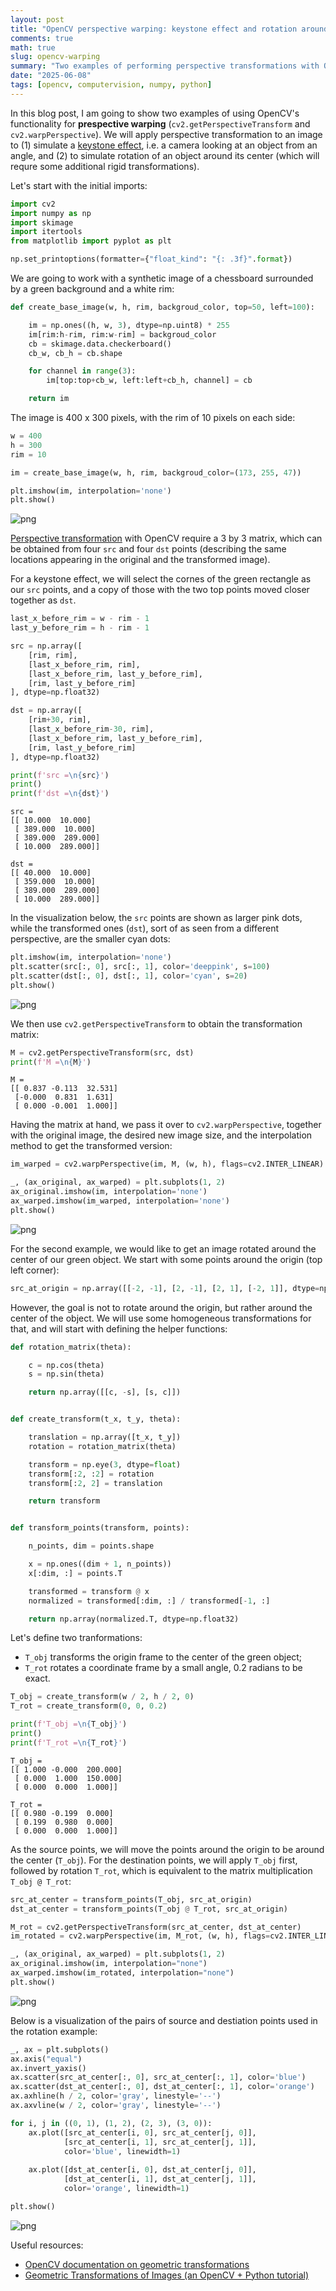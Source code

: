 ```yaml
---
layout: post
title: "OpenCV perspective warping: keystone effect and rotation around center"
comments: true
math: true
slug: opencv-warping
summary: "Two examples of performing perspective transformations with OpenCV using getPerspectiveTransform and warpPerspective"
date: "2025-06-08"
tags: [opencv, computervision, numpy, python]
---
```

In this blog post, I am going to show two examples of using OpenCV's functionality for **prespective warping** (`cv2.getPerspectiveTransform` and `cv2.warpPerspective`). We will apply perspective transformation to an image to (1) simulate a [keystone effect](https://en.wikipedia.org/wiki/Keystone_effect), i.e. a camera looking at an object from an angle, and (2) to simulate rotation of an object around its center (which will requre some additional rigid transformations). 

Let's start with the initial imports:


```python
import cv2
import numpy as np
import skimage
import itertools
from matplotlib import pyplot as plt

np.set_printoptions(formatter={"float_kind": "{: .3f}".format})
```

We are going to work with a synthetic image of a chessboard surrounded by a green background and a white rim:


```python
def create_base_image(w, h, rim, backgroud_color, top=50, left=100):

    im = np.ones((h, w, 3), dtype=np.uint8) * 255
    im[rim:h-rim, rim:w-rim] = backgroud_color
    cb = skimage.data.checkerboard()
    cb_w, cb_h = cb.shape

    for channel in range(3):
        im[top:top+cb_w, left:left+cb_h, channel] = cb

    return im
```

The image is 400 x 300 pixels, with the rim of 10 pixels on each side:


```python
w = 400
h = 300
rim = 10

im = create_base_image(w, h, rim, backgroud_color=(173, 255, 47))

plt.imshow(im, interpolation='none')
plt.show()
```


    
![png](/opencv-warping/figure_1.png)
    


[Perspective transformation](https://en.wikipedia.org/wiki/3D_projection#Perspective_projection) with OpenCV require a 3 by 3 matrix, which can be obtained from four `src` and four `dst` points (describing the same locations appearing in the original and the transformed image). 

For a keystone effect, we will select the cornes of the green rectangle as our `src` points, and a copy of those with the two top points moved closer together as `dst`.


```python
last_x_before_rim = w - rim - 1
last_y_before_rim = h - rim - 1

src = np.array([
    [rim, rim],
    [last_x_before_rim, rim],
    [last_x_before_rim, last_y_before_rim],
    [rim, last_y_before_rim]
], dtype=np.float32)

dst = np.array([
    [rim+30, rim],
    [last_x_before_rim-30, rim],
    [last_x_before_rim, last_y_before_rim],
    [rim, last_y_before_rim]
], dtype=np.float32)
```


```python
print(f'src =\n{src}')
print()
print(f'dst =\n{dst}')
```

    src =
    [[ 10.000  10.000]
     [ 389.000  10.000]
     [ 389.000  289.000]
     [ 10.000  289.000]]
    
    dst =
    [[ 40.000  10.000]
     [ 359.000  10.000]
     [ 389.000  289.000]
     [ 10.000  289.000]]


In the visualization below, the `src` points are shown as larger pink dots, while the transformed ones (`dst`), sort of as seen from a different perspective, are the smaller cyan dots:


```python
plt.imshow(im, interpolation='none')
plt.scatter(src[:, 0], src[:, 1], color='deeppink', s=100)
plt.scatter(dst[:, 0], dst[:, 1], color='cyan', s=20)
plt.show()
```


    
![png](/opencv-warping/figure_2.png)
    


We then use `cv2.getPerspectiveTransform` to obtain the transformation matrix:


```python
M = cv2.getPerspectiveTransform(src, dst)
print(f'M =\n{M}')
```

    M =
    [[ 0.837 -0.113  32.531]
     [-0.000  0.831  1.631]
     [ 0.000 -0.001  1.000]]


Having the matrix at hand, we pass it over to `cv2.warpPerspective`, together with the original image, the desired new image size, and the interpolation method to get the transformed version:


```python
im_warped = cv2.warpPerspective(im, M, (w, h), flags=cv2.INTER_LINEAR)

_, (ax_original, ax_warped) = plt.subplots(1, 2)
ax_original.imshow(im, interpolation='none')
ax_warped.imshow(im_warped, interpolation='none')
plt.show()
```


    
![png](/opencv-warping/figure_3.png)
    


For the second example, we would like to get an image rotated around the center of our green object. We start with some points around the origin (top left corner):


```python
src_at_origin = np.array([[-2, -1], [2, -1], [2, 1], [-2, 1]], dtype=np.float32)
```

However, the goal is not to rotate around the origin, but rather around the center of the object. We will use some homogeneous transformations for that, and will start with defining the helper functions:


```python
def rotation_matrix(theta):

    c = np.cos(theta)
    s = np.sin(theta)

    return np.array([[c, -s], [s, c]])


def create_transform(t_x, t_y, theta):

    translation = np.array([t_x, t_y])
    rotation = rotation_matrix(theta)

    transform = np.eye(3, dtype=float)
    transform[:2, :2] = rotation
    transform[:2, 2] = translation

    return transform


def transform_points(transform, points):

    n_points, dim = points.shape

    x = np.ones((dim + 1, n_points))
    x[:dim, :] = points.T

    transformed = transform @ x
    normalized = transformed[:dim, :] / transformed[-1, :]

    return np.array(normalized.T, dtype=np.float32)
```

Let's define two tranformations:

 - `T_obj` transforms the origin frame to the center of the green object;
 - `T_rot` rotates a coordinate frame by a small angle, 0.2 radians to be exact.


```python
T_obj = create_transform(w / 2, h / 2, 0)
T_rot = create_transform(0, 0, 0.2)

print(f'T_obj =\n{T_obj}')
print()
print(f'T_rot =\n{T_rot}')
```

    T_obj =
    [[ 1.000 -0.000  200.000]
     [ 0.000  1.000  150.000]
     [ 0.000  0.000  1.000]]
    
    T_rot =
    [[ 0.980 -0.199  0.000]
     [ 0.199  0.980  0.000]
     [ 0.000  0.000  1.000]]


As the source points, we will move the points around the origin to be around the center (`T_obj`). For the destination points, we will apply `T_obj` first, followed by rotation `T_rot`, which is equivalent to the matrix multiplication `T_obj @ T_rot`:


```python
src_at_center = transform_points(T_obj, src_at_origin)
dst_at_center = transform_points(T_obj @ T_rot, src_at_origin)

M_rot = cv2.getPerspectiveTransform(src_at_center, dst_at_center)
im_rotated = cv2.warpPerspective(im, M_rot, (w, h), flags=cv2.INTER_LINEAR)

_, (ax_original, ax_warped) = plt.subplots(1, 2)
ax_original.imshow(im, interpolation="none")
ax_warped.imshow(im_rotated, interpolation="none")
plt.show()
```


    
![png](/opencv-warping/figure_4.png)
    


Below is a visualization of the pairs of source and destiation points used in the rotation example:


```python
_, ax = plt.subplots()
ax.axis("equal")
ax.invert_yaxis()
ax.scatter(src_at_center[:, 0], src_at_center[:, 1], color='blue')
ax.scatter(dst_at_center[:, 0], dst_at_center[:, 1], color='orange')
ax.axhline(h / 2, color='gray', linestyle='--')
ax.axvline(w / 2, color='gray', linestyle='--')

for i, j in ((0, 1), (1, 2), (2, 3), (3, 0)):
    ax.plot([src_at_center[i, 0], src_at_center[j, 0]], 
            [src_at_center[i, 1], src_at_center[j, 1]], 
            color='blue', linewidth=1)
    
    ax.plot([dst_at_center[i, 0], dst_at_center[j, 0]],
            [dst_at_center[i, 1], dst_at_center[j, 1]], 
            color='orange', linewidth=1)

plt.show()
```


    
![png](/opencv-warping/figure_5.png)
    


Useful resources:

 - [OpenCV documentation on geometric transformations](https://docs.opencv.org/4.x/da/d54/group__imgproc__transform.html)
 - [Geometric Transformations of Images (an OpenCV + Python tutorial)](https://docs.opencv.org/4.x/da/d6e/tutorial_py_geometric_transformations.html)
